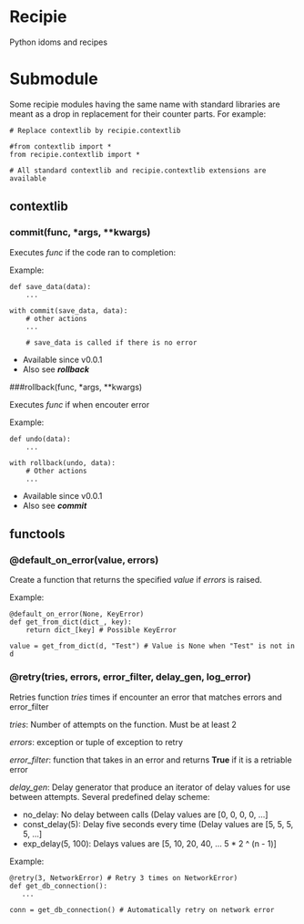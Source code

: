 # Recipie

Python idoms and recipes

# Submodule

Some recipie modules having the same name with standard libraries are meant
as a drop in replacement for their counter parts. For example:

```
# Replace contextlib by recipie.contextlib

#from contextlib import *
from recipie.contextlib import *

# All standard contextlib and recipie.contextlib extensions are available
```

## contextlib

### commit(func, *args, **kwargs)

Executes *func* if the code ran to completion:

Example:

```
def save_data(data):
    ...

with commit(save_data, data):
    # other actions
    ...

    # save_data is called if there is no error
```

* Available since v0.0.1
* Also see ***rollback***

###rollback(func, *args, **kwargs)

Executes *func* if when encouter error

Example:

```
def undo(data):
    ...

with rollback(undo, data):
    # Other actions
    ...
```

* Available since v0.0.1
* Also see ***commit***

## functools

### @default_on_error(value, errors)

Create a function that returns the specified *value* if *errors* is raised.

Example:

```
@default_on_error(None, KeyError)
def get_from_dict(dict_, key):
    return dict_[key] # Possible KeyError

value = get_from_dict(d, "Test") # Value is None when "Test" is not in d

```

### @retry(tries, errors, error_filter, delay_gen, log_error)

Retries function *tries* times if encounter an error that matches errors and error_filter

*tries*: Number of attempts on the function. Must be at least 2

*errors*: exception or tuple of exception to retry

*error_filter*: function that takes in an error and returns
**True** if it is a retriable error

*delay_gen*: Delay generator that produce an iterator of delay values for
use between attempts. Several predefined delay scheme:

* no_delay: No delay between calls (Delay values are [0, 0, 0, 0, ...]
* const_delay(5): Delay five seconds every time (Delay values are [5, 5, 5, 5, ...]
* exp_delay(5, 100): Delays values are [5, 10, 20, 40, ... 5 * 2 ^ (n - 1)]

Example:

```
@retry(3, NetworkError) # Retry 3 times on NetworkError)
def get_db_connection():
   ...

conn = get_db_connection() # Automatically retry on network error
```
